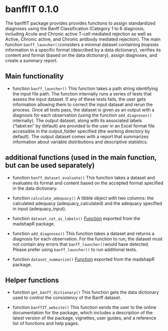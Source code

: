 
# banffIT 0.1.0

The banffIT package provides provides functions to assign standardized
diagnoses using the Banff Classification (Category 1 to 6 diagnosis,
including Acute and Chronic active T-cell mediated rejection as well as
Active, Chronic active, and Chronic antibody mediated rejection). The
main function `banff_launcher()`considers a minimal dataset containing
biopsies information in a specific format (described by a data
dictionary), verifies its content and format (based on the data
dictionary), assign diagnoses, and create a summary report.

## Main functionality

- function `banff_launcher()` This function takes a path string
  identifying the input file path. The function internally runs a series
  of tests that assess the input dataset. If any of these tests fails,
  the user gets information allowing them to correct the input dataset
  and rerun the process. Once all tests pass, the dataset is given as an
  output with a diagnosis for each observation (using the function
  `add_diagnoses()` internally). The output dataset, along with its
  associated labels (“label:en” by default) are provided to the user in
  an Excel format file accessible in the output_folder specified (the
  working directory by default). The output dataset comes with a report
  that summarizes information about variable distributions and
  descriptive statistics.

## additional functions (used in the main function, but can be used separately)

- function `banff_dataset_evaluate()` This function takes a dataset and
  evaluates its format and content based on the accepted format
  specified in the data dictionary.

- function `calculate_adequacy()` A tibble object with two columns: the
  calculated adequacy (adequacy_calculated) and the adequacy specified
  in input (adequacy_input).

- function `dataset_cat_as_labels()`
  [Function](https://maelstrom-research.github.io/madshapR-documentation/reference/dataset_cat_as_labels.html)
  exported from the madshapR package.

- function `add_diagnoses()` This function takes a dataset and returns a
  diagnosis for each observation. For the function to run, the dataset
  must not contain any errors that `banff_launcher()`would have
  detected. Please prefer using `banff_launcher()` to run additional
  tests.

- function `dataset_summarize()`
  [Function](https://maelstrom-research.github.io/madshapR-documentation/reference/summarize.html)
  exported from the madshapR package.

## Helper functions

- function `get_banff_dictionary()` This function gets the data
  dictionary used to control the consistency of the Banff dataset.

- function `banffIT_website()` This function sends the user to the
  online documentation for the package, which includes a description of
  the latest version of the package, vignettes, user guides, and a
  reference list of functions and help pages.
